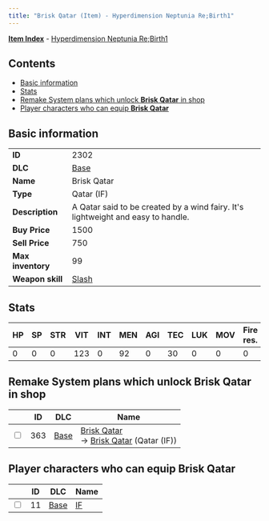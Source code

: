 ```yaml
---
title: "Brisk Qatar (Item) - Hyperdimension Neptunia Re;Birth1"
---
```


[**Item Index**](/neptunia/rb1/item/index.html) - [Hyperdimension Neptunia Re;Birth1](/neptunia/rb1)

## Contents

- [Basic information](#basic-information)
- [Stats](#stats)
- [Remake System plans which unlock **Brisk Qatar** in shop](#remake-system-plans-which-unlock-brisk-qatar-in-shop)
- [Player characters who can equip **Brisk Qatar**](#player-characters-who-can-equip-brisk-qatar)

## Basic information

|   |   |
| -- | -- |
| **ID** | 2302 |
| **DLC** | [Base](/neptunia/rb1/dlc/1-base.html) |
| **Name** | Brisk Qatar |
| **Type** | Qatar (IF) |
| **Description** | A Qatar said to be created by a wind fairy. It's lightweight and easy to handle. |
| **Buy Price** | 1500 |
| **Sell Price** | 750 |
| **Max inventory** | 99 |
| **Weapon skill** | [Slash](/neptunia/rb1/skill/1-2102-slash.html) |


## Stats

| HP | SP | STR | VIT | INT | MEN | AGI | TEC | LUK | MOV | Fire res. | Ice res. | Wind res. | Lightning res. |
| -- | -- | --- | --- | --- | --- | --- | --- | --- | --- | --------- | -------- | --------- | -------------- |
| 0 | 0 | 0 | 123 | 0 | 92 | 0 | 30 | 0 | 0 | 0 | 0 | 0 | 0 |


## Remake System plans which unlock **Brisk Qatar** in shop

|    | ID | DLC | Name |
| -- | -- | --- | ---- |
| <input type="checkbox" id="rb1-remake-1-363" class="trackbox" /> | 363 | [Base](/neptunia/rb1/dlc/1-base.html) | [Brisk Qatar](/neptunia/rb1/remake/1-363-brisk-qatar.html)<br /> → [Brisk Qatar](/neptunia/rb1/item/1-2302-brisk-qatar.html) (Qatar (IF)) |


## Player characters who can equip **Brisk Qatar**

|    | ID | DLC | Name |
| -- | -- | --- | ---- |
| <input type="checkbox" id="rb1-player-1-11" class="trackbox" /> | 11 | [Base](/neptunia/rb1/dlc/1-base.html) | [IF](/neptunia/rb1/player/1-11-if.html) |
